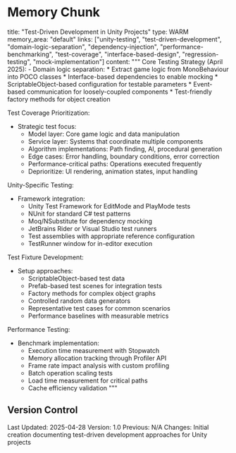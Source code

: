 # Memory Chunk

<chunk>
title: "Test-Driven Development in Unity Projects"
type: WARM
memory_area: "default"
links: ["unity-testing", "test-driven-development", "domain-logic-separation", "dependency-injection", "performance-benchmarking", "test-coverage", "interface-based-design", "regression-testing", "mock-implementation"]
content: """
Core Testing Strategy (April 2025):
- Domain logic separation:
  * Extract game logic from MonoBehaviour into POCO classes
  * Interface-based dependencies to enable mocking
  * ScriptableObject-based configuration for testable parameters
  * Event-based communication for loosely-coupled components
  * Test-friendly factory methods for object creation

Test Coverage Prioritization:
- Strategic test focus:
  * Model layer: Core game logic and data manipulation
  * Service layer: Systems that coordinate multiple components
  * Algorithm implementations: Path finding, AI, procedural generation
  * Edge cases: Error handling, boundary conditions, error correction
  * Performance-critical paths: Operations executed frequently
  * Deprioritize: UI rendering, animation states, input handling

Unity-Specific Testing:
- Framework integration:
  * Unity Test Framework for EditMode and PlayMode tests
  * NUnit for standard C# test patterns
  * Moq/NSubstitute for dependency mocking
  * JetBrains Rider or Visual Studio test runners
  * Test assemblies with appropriate reference configuration
  * TestRunner window for in-editor execution

Test Fixture Development:
- Setup approaches:
  * ScriptableObject-based test data
  * Prefab-based test scenes for integration tests
  * Factory methods for complex object graphs
  * Controlled random data generators
  * Representative test cases for common scenarios
  * Performance baselines with measurable metrics

Performance Testing:
- Benchmark implementation:
  * Execution time measurement with Stopwatch
  * Memory allocation tracking through Profiler API
  * Frame rate impact analysis with custom profiling
  * Batch operation scaling tests
  * Load time measurement for critical paths
  * Cache efficiency validation
"""
</chunk>

## Version Control
Last Updated: 2025-04-28
Version: 1.0
Previous: N/A
Changes: Initial creation documenting test-driven development approaches for Unity projects
